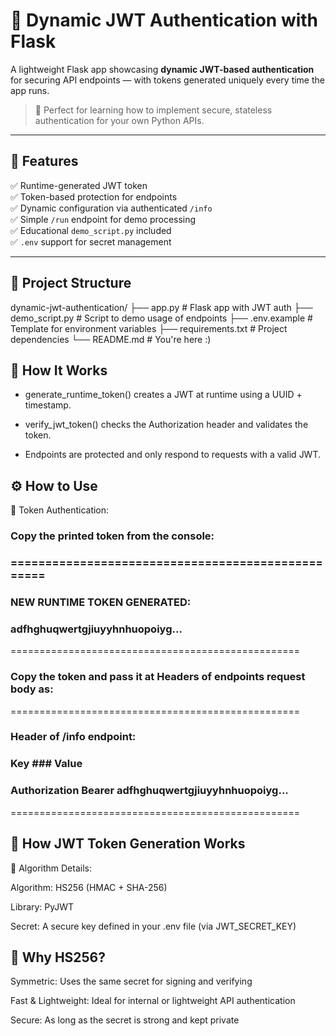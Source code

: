 # 🔐 Dynamic JWT Authentication with Flask

A lightweight Flask app showcasing **dynamic JWT-based authentication** for securing API endpoints — with tokens generated uniquely every time the app runs.

> 🧠 Perfect for learning how to implement secure, stateless authentication for your own Python APIs.

---

## 🚀 Features

✅ Runtime-generated JWT token  
✅ Token-based protection for endpoints  
✅ Dynamic configuration via authenticated `/info`  
✅ Simple `/run` endpoint for demo processing  
✅ Educational `demo_script.py` included  
✅ `.env` support for secret management

---

## 📂 Project Structure

dynamic-jwt-authentication/
├── app.py # Flask app with JWT auth
├── demo_script.py # Script to demo usage of endpoints
├── .env.example # Template for environment variables
├── requirements.txt # Project dependencies
└── README.md # You're here :)

## 🧠 How It Works

- generate_runtime_token() creates a JWT at runtime using a UUID + timestamp.

- verify_jwt_token() checks the Authorization header and validates the token.

- Endpoints are protected and only respond to requests with a valid JWT.

## ⚙️ How to Use

🔐 Token Authentication:

### Copy the printed token from the console:
### ==================================================
### NEW RUNTIME TOKEN GENERATED:
### adfhghuqwertgjiuyyhnhuopoiyg...
==================================================

### Copy the token and pass it at Headers of endpoints request body as:
==================================================
### Header of /info endpoint:
### Key                         ### Value
### Authorization               Bearer adfhghuqwertgjiuyyhnhuopoiyg...
==================================================

## 🧬 How JWT Token Generation Works
🔐 Algorithm Details:

Algorithm: HS256 (HMAC + SHA-256)

Library: PyJWT

Secret: A secure key defined in your .env file (via JWT_SECRET_KEY)

## 🔑 Why HS256?

Symmetric: Uses the same secret for signing and verifying

Fast & Lightweight: Ideal for internal or lightweight API authentication

Secure: As long as the secret is strong and kept private
